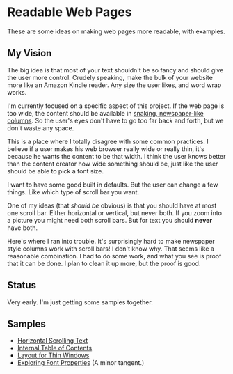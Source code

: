 # Readable Web Pages

These are some ideas on making web pages more readable, with examples.

## My Vision

The big idea is that most of your text shouldn't be so fancy and should give the user more control. Crudely speaking, make the bulk of your website more like an Amazon Kindle reader. Any size the user likes, and word wrap works.

I'm currently focused on a specific aspect of this project. If the web page is too wide, the content should be available in [snaking, newspaper-like columns](https://developer.mozilla.org/en-US/docs/Learn/CSS/CSS_layout/Multiple-column_Layout). So the user's eyes don't have to go too far back and forth, but we don't waste any space.

This is a place where I totally disagree with some common practices. I believe if a user makes his web browser really wide or really thin, it's because he wants the content to be that width. I think the user knows better than the content creator how wide something should be, just like the user should be able to pick a font size.

I want to have some good built in defaults. But the user can change a few things. Like which type of scroll bar you want.

One of my ideas (that _should be_ obvious) is that you should have at most one scroll bar. Either horizontal or vertical, but never both. If you zoom into a picture you might need both scroll bars. But for text you should **never** have both.

Here's where I ran into trouble. It's surprisingly hard to make newspaper style columns work with scroll bars! I don't know why. That seems like a reasonable combination. I had to do some work, and what you see is proof that it can be done. I plan to clean it up more, but the proof is good.

## Status

Very early.
I'm just getting some samples together.

## Samples

- [Horizontal Scrolling Text](https://tradeideasphilip.github.io/readable-web-pages/top-level.html)
- [Internal Table of Contents](https://tradeideasphilip.github.io/readable-web-pages/internal-table-of-contents.html)
- [Layout for Thin Windows](https://tradeideasphilip.github.io/readable-web-pages/unlimited-scroll.html)
- [Exploring Font Properties](https://tradeideasphilip.github.io/readable-web-pages/continuous-font-weight.html) (A minor tangent.)
